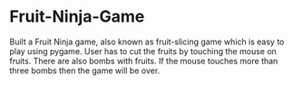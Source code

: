 # Fruit-Ninja-Game

Built a Fruit Ninja game, also known as fruit-slicing game which is easy to play using pygame. User has to cut the fruits by touching the mouse on fruits. There are also bombs with fruits. If the mouse touches more than three bombs then the game will be over.
